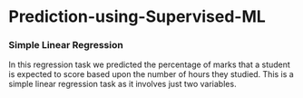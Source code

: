 # Prediction-using-Supervised-ML

### **Simple Linear Regression**
In this regression task we predicted the percentage of marks that a student is expected to score based upon the number of hours they studied. This is a simple linear regression task as it involves just two variables.
